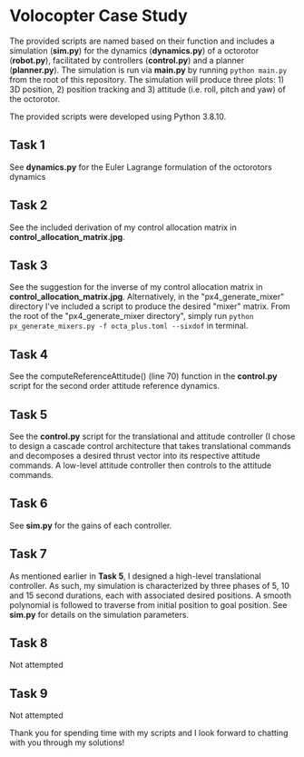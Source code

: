 # Volocopter Case Study
The provided scripts are named based on their function and includes a simulation (**sim.py**) for the dynamics (**dynamics.py**) of a octorotor (**robot.py**), facilitated by controllers (**control.py**) and a planner (**planner.py**). The simulation is run via **main.py** by running ```python main.py``` from the root of this repository. The simulation will produce three plots: 1) 3D position, 2) position tracking and 3) attitude (i.e. roll, pitch and yaw) of the octorotor. 

The provided scripts were developed using Python 3.8.10. 

## Task 1
See **dynamics.py** for the Euler Lagrange formulation of the octorotors dynamics

## Task 2
See the included derivation of my control allocation matrix in **control_allocation_matrix.jpg**.

## Task 3
See the suggestion for the inverse of my control allocation matrix in **control_allocation_matrix.jpg**. Alternatively, in the "px4_generate_mixer" directory I've included a script to produce the desired "mixer" matrix. From the root of the "px4_generate_mixer directory", simply run ```python px_generate_mixers.py -f octa_plus.toml --sixdof``` in terminal.

## Task 4
See the computeReferenceAttitude() (line 70) function in the **control.py** script for the second order attitude reference dynamics. 

## Task 5
See the **control.py** script for the translational and attitude controller (I chose to design a cascade control architecture that takes translational commands and decomposes a desired thrust vector into its respective attitude commands. A low-level attitude controller then controls to the attitude commands. 

## Task 6
See **sim.py** for the gains of each controller.

## Task 7
As mentioned earlier in **Task 5**, I designed a high-level translational controller. As such, my simulation is characterized by three phases of 5, 10 and 15 second durations, each with associated desired positions. A smooth polynomial is followed to traverse from initial position to goal position. See **sim.py** for details on the simulation parameters. 

## Task 8
Not attempted 

## Task 9
Not attempted

Thank you for spending time with my scripts and I look forward to chatting with you through my solutions! 

